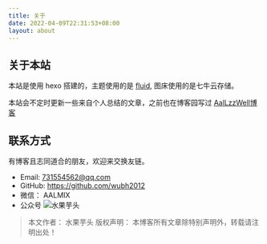 ```yaml
---
title: 关于
date: 2022-04-09T22:31:53+08:00
layout: about   
---
```


## 关于本站

本站是使用 hexo 搭建的，主题使用的是 [fluid](https://github.com/fluid-dev/hexo-theme-fluid), 图床使用的是七牛云存储。

本站会不定时更新一些来自个人总结的文章，之前也在博客园写过 [AalLzzWell博客](https://www.cnblogs.com/wubh/)

## 联系方式
有博客且志同道合的朋友，欢迎来交换友链。

* Email: 731554562@qq.com
* GitHub: https://github.com/wubh2012
* 微信： AALMIX
* 公众号
	![水果芋头](https://static.aalmix.com/202303181039120.png)



> 本文作者： 水果芋头
> 版权声明： 本博客所有文章除特别声明外，转载请注明出处！